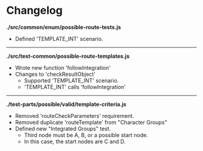# Changelog

**./src/common/enum/possible-route-tests.js**
* Defined 'TEMPLATE_INT' scenario.

---

**./src/test-common/possible-route-templates.js**
* Wrote new function 'followIntegration'
* Changes to 'checkResultObject'
	* Supported 'TEMPLATE_INT' scenario.
	* 'TEMPLATE_INT' calls 'followIntegration'

---

**./test-parts/possible/valid/template-criteria.js**
* Removed 'routeCheckParameters' requirement.
* Removed duplicate 'routeTemplate' from "Character Groups"
* Defined new "Integrated Groups" test.
	* Third node must be A, B, or a possible start node.
	* In this case, the start nodes are C and D.